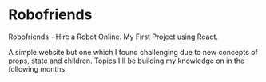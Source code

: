 # Robofriends
Robofriends - Hire a Robot Online. My First Project using React. 

A simple website but one which I found challenging due to new concepts of props, state and children. Topics I'll be building my knowledge on in the following months. 
